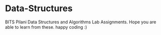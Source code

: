 # Data-Structures
BITS Pilani Data Structures and Algorithms Lab Assignments. Hope you are able to learn from these. happy coding :) 
